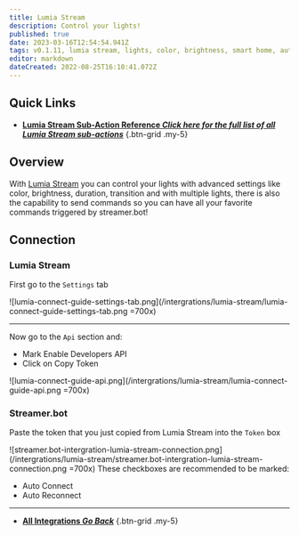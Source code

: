```yaml
---
title: Lumia Stream
description: Control your lights!
published: true
date: 2023-03-16T12:54:54.941Z
tags: v0.1.11, lumia stream, lights, color, brightness, smart home, automation
editor: markdown
dateCreated: 2022-08-25T16:10:41.072Z
---
```


## Quick Links

- [<i class="mdi mdi-lightning-bolt-outline" style="color: #ff4566;"></i> **Lumia Stream Sub-Action Reference *Click here for the full list of all Lumia Stream sub-actions***](/Sub-Actions/Lumia-Stream)
{.btn-grid .my-5}

## Overview
With [Lumia Stream](https://lumiastream.com/) you can control your lights with advanced settings like color, brightness, duration, transition and with multiple lights, there is also the capability to send commands so you can have all your favorite commands triggered by streamer.bot!

## Connection
### Lumia Stream
First go to the `Settings` tab

![lumia-connect-guide-settings-tab.png](/intergrations/lumia-stream/lumia-connect-guide-settings-tab.png =700x)

---

Now go to the `Api` section and:

- Mark <span class="mdi mdi-checkbox-marked"> Enable Developers API</span>
- Click on <span class="mdi mdi-content-copy"> Copy Token</span>

![lumia-connect-guide-api.png](/intergrations/lumia-stream/lumia-connect-guide-api.png =700x)

### Streamer.bot
Paste the token that you just copied from Lumia Stream into the `Token` box

![streamer.bot-intergration-lumia-stream-connection.png](/intergrations/lumia-stream/streamer.bot-intergration-lumia-stream-connection.png =700x)
These checkboxes are recommended to be marked:
- <span class="mdi mdi-checkbox-marked"> Auto Connect</span>
- <span class="mdi mdi-checkbox-marked"> Auto Reconnect</span>

---

- [<i class="mdi mdi-chevron-left"></i> **All Integrations *Go Back***](/Integrations)
{.btn-grid .my-5}